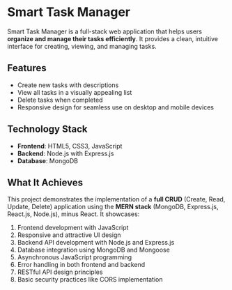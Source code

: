# **Smart Task Manager**

Smart Task Manager is a full-stack web application that helps users **organize and manage their tasks efficiently**. It provides a clean, intuitive interface for creating, viewing, and managing tasks.

## **Features**

- Create new tasks with descriptions
- View all tasks in a visually appealing list
- Delete tasks when completed
- Responsive design for seamless use on desktop and mobile devices

## **Technology Stack**

- **Frontend**: HTML5, CSS3, JavaScript
- **Backend**: Node.js with Express.js
- **Database**: MongoDB

## **What It Achieves**

This project demonstrates the implementation of a **full CRUD** (Create, Read, Update, Delete) application using the **MERN stack** (MongoDB, Express.js, React.js, Node.js), minus React. It showcases:

1. Frontend development with JavaScript
2. Responsive and attractive UI design
3. Backend API development with Node.js and Express.js
4. Database integration using MongoDB and Mongoose
5. Asynchronous JavaScript programming
6. Error handling in both frontend and backend
7. RESTful API design principles
8. Basic security practices like CORS implementation
